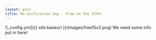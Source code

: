 ```yaml
---
layout: post
title: Re-unification Day - Free on the 15th!
---
```


![_config.yml]({{ site.baseurl }}/images/free15v2.png)
We need some info put in here!
